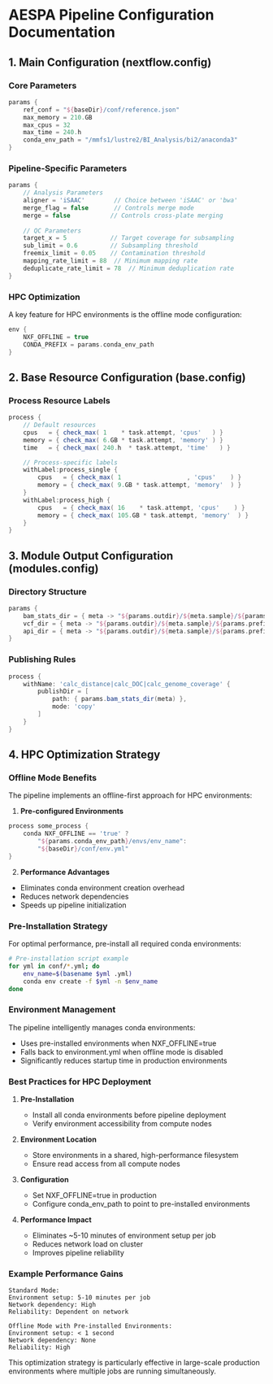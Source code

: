 # AESPA Pipeline Configuration Documentation

## 1. Main Configuration (nextflow.config)

### Core Parameters
```groovy
params {
    ref_conf = "${baseDir}/conf/reference.json"
    max_memory = 210.GB
    max_cpus = 32
    max_time = 240.h
    conda_env_path = "/mmfs1/lustre2/BI_Analysis/bi2/anaconda3"
}
```

### Pipeline-Specific Parameters
```groovy
params {
    // Analysis Parameters
    aligner = 'iSAAC'        // Choice between 'iSAAC' or 'bwa'
    merge_flag = false       // Controls merge mode
    merge = false           // Controls cross-plate merging
    
    // QC Parameters
    target_x = 5            // Target coverage for subsampling
    sub_limit = 0.6         // Subsampling threshold
    freemix_limit = 0.05    // Contamination threshold
    mapping_rate_limit = 88  // Minimum mapping rate
    deduplicate_rate_limit = 78  // Minimum deduplication rate
}
```

### HPC Optimization
A key feature for HPC environments is the offline mode configuration:
```groovy
env {
    NXF_OFFLINE = true
    CONDA_PREFIX = params.conda_env_path
}
```

## 2. Base Resource Configuration (base.config)

### Process Resource Labels
```groovy
process {
    // Default resources
    cpus   = { check_max( 1    * task.attempt, 'cpus'   ) }
    memory = { check_max( 6.GB * task.attempt, 'memory' ) }
    time   = { check_max( 240.h  * task.attempt, 'time'   ) }

    // Process-specific labels
    withLabel:process_single {
        cpus   = { check_max( 1                  , 'cpus'    ) }
        memory = { check_max( 9.GB * task.attempt, 'memory'  ) }
    }
    withLabel:process_high {
        cpus   = { check_max( 16    * task.attempt, 'cpus'    ) }
        memory = { check_max( 105.GB * task.attempt, 'memory'  ) }
    }
}
```

## 3. Module Output Configuration (modules.config)

### Directory Structure
```groovy
params {
    bam_stats_dir = { meta -> "${params.outdir}/${meta.sample}/${params.prefix}/${meta.fc_id}.${meta.lane}.bam_stats" }
    vcf_dir = { meta -> "${params.outdir}/${meta.sample}/${params.prefix}/${meta.fc_id}.${meta.lane}.VCF" }
    api_dir = { meta -> "${params.outdir}/${meta.sample}/${params.prefix}/API_CALL" }
}
```

### Publishing Rules
```groovy
process {
    withName: 'calc_distance|calc_DOC|calc_genome_coverage' {
        publishDir = [
            path: { params.bam_stats_dir(meta) },
            mode: 'copy'
        ]
    }
}
```

## 4. HPC Optimization Strategy

### Offline Mode Benefits
The pipeline implements an offline-first approach for HPC environments:

1. **Pre-configured Environments**
```groovy
process some_process {
    conda NXF_OFFLINE == 'true' ?
        "${params.conda_env_path}/envs/env_name":
        "${baseDir}/conf/env.yml"
}
```

2. **Performance Advantages**
- Eliminates conda environment creation overhead
- Reduces network dependencies
- Speeds up pipeline initialization

### Pre-Installation Strategy
For optimal performance, pre-install all required conda environments:

```bash
# Pre-installation script example
for yml in conf/*.yml; do
    env_name=$(basename $yml .yml)
    conda env create -f $yml -n $env_name
done
```

### Environment Management
The pipeline intelligently manages conda environments:
- Uses pre-installed environments when NXF_OFFLINE=true
- Falls back to environment.yml when offline mode is disabled
- Significantly reduces startup time in production environments

### Best Practices for HPC Deployment
1. **Pre-Installation**
   - Install all conda environments before pipeline deployment
   - Verify environment accessibility from compute nodes

2. **Environment Location**
   - Store environments in a shared, high-performance filesystem
   - Ensure read access from all compute nodes

3. **Configuration**
   - Set NXF_OFFLINE=true in production
   - Configure conda_env_path to point to pre-installed environments

4. **Performance Impact**
   - Eliminates ~5-10 minutes of environment setup per job
   - Reduces network load on cluster
   - Improves pipeline reliability

### Example Performance Gains
```
Standard Mode:
Environment setup: 5-10 minutes per job
Network dependency: High
Reliability: Dependent on network

Offline Mode with Pre-installed Environments:
Environment setup: < 1 second
Network dependency: None
Reliability: High
```

This optimization strategy is particularly effective in large-scale production environments where multiple jobs are running simultaneously. 